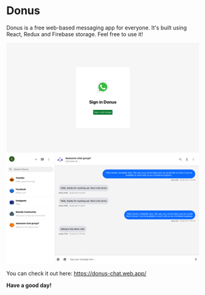 # Donus
Donus is a free web-based messaging app for everyone. It's built using React, Redux and Firebase storage. Feel free to use it!


![alt text](./src/assets/images/demoScreen_logIn.png)
![alt text](./src/assets/images/demoScreen.png)


You can check it out here: https://donus-chat.web.app/

**Have a good day!**
